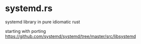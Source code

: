 # systemd.rs
systemd library in pure idiomatic rust

starting with porting https://github.com/systemd/systemd/tree/master/src/libsystemd
